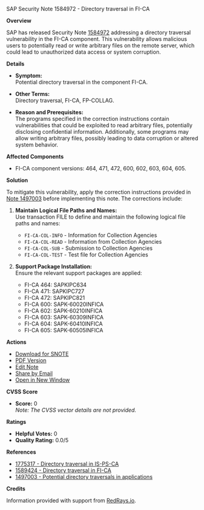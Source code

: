 SAP Security Note 1584972 - Directory traversal in FI-CA

**Overview**

SAP has released Security Note [1584972](https://me.sap.com/notes/1584972) addressing a directory traversal vulnerability in the FI-CA component. This vulnerability allows malicious users to potentially read or write arbitrary files on the remote server, which could lead to unauthorized data access or system corruption.

**Details**

- **Symptom:**  
  Potential directory traversal in the component FI-CA.

- **Other Terms:**  
  Directory traversal, FI-CA, FP-COLLAG.

- **Reason and Prerequisites:**  
  The programs specified in the correction instructions contain vulnerabilities that could be exploited to read arbitrary files, potentially disclosing confidential information. Additionally, some programs may allow writing arbitrary files, possibly leading to data corruption or altered system behavior.

**Affected Components**

- FI-CA component versions: 464, 471, 472, 600, 602, 603, 604, 605.

**Solution**

To mitigate this vulnerability, apply the correction instructions provided in [Note 1497003](https://me.sap.com/notes/1497003) before implementing this note. The corrections include:

1. **Maintain Logical File Paths and Names:**  
   Use transaction FILE to define and maintain the following logical file paths and names:
   
   - `FI-CA-COL-INFO` - Information for Collection Agencies
   - `FI-CA-COL-READ` - Information from Collection Agencies
   - `FI-CA-COL-SUB` - Submission to Collection Agencies
   - `FI-CA-COL-TEST` - Test file for Collection Agencies

2. **Support Package Installation:**  
   Ensure the relevant support packages are applied:
   
   - FI-CA 464: SAPKIPC634
   - FI-CA 471: SAPKIPC727
   - FI-CA 472: SAPKIPC821
   - FI-CA 600: SAPK-60020INFICA
   - FI-CA 602: SAPK-60210INFICA
   - FI-CA 603: SAPK-60309INFICA
   - FI-CA 604: SAPK-60410INFICA
   - FI-CA 605: SAPK-60505INFICA

**Actions**

- [Download for SNOTE](https://me.sap.com/notes/1584972/download)
- [PDF Version](https://me.sap.com/notes/1584972/pdf)
- [Edit Note](https://me.sap.com/notes/1584972/edit)
- [Share by Email](mailto:?subject=SAP%20Security%20Note%201584972&body=Check%20out%20this%20SAP%20Security%20Note%20https://me.sap.com/notes/1584972)
- [Open in New Window](https://me.sap.com/notes/1584972)

**CVSS Score**

- **Score:** 0  
  *Note: The CVSS vector details are not provided.*

**Ratings**

- **Helpful Votes:** 0  
- **Quality Rating:** 0.0/5

**References**

- [1775317 - Directory traversal in IS-PS-CA](https://me.sap.com/notes/1775317)
- [1589424 - Directory traversal in FI-CA](https://me.sap.com/notes/1589424)
- [1497003 - Potential directory traversals in applications](https://me.sap.com/notes/1497003)

**Credits**

Information provided with support from [RedRays.io](https://redrays.io).